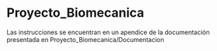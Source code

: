 # Proyecto_Biomecanica

Las instrucciones se encuentran en un apendice de la documentación presentada en Proyecto_Biomecanica/Documentacion
